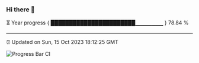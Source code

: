 ### Hi there 👋

⏳ Year progress { ███████████████████████▁▁▁▁▁▁▁ } 78.84 %

---

⏰ Updated on Sun, 15 Oct 2023 18:12:25 GMT

![Progress Bar CI](https://github.com/liununu/liununu/workflows/Progress%20Bar%20CI/badge.svg)
